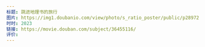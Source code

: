 ```yaml
---
标题: 跳进地理书的旅行
图片: https://img1.doubanio.com/view/photo/s_ratio_poster/public/p2897229780.webp
时时: 2023
链接: https://movie.douban.com/subject/36455116/
评价:
---
```


